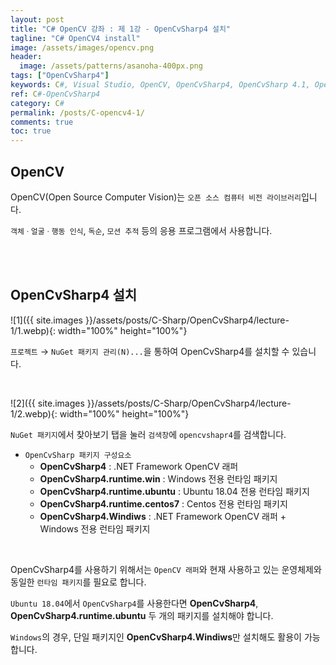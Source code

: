 ```yaml
---
layout: post
title: "C# OpenCV 강좌 : 제 1강 - OpenCvSharp4 설치"
tagline: "C# OpenCV4 install"
image: /assets/images/opencv.png
header:
  image: /assets/patterns/asanoha-400px.png
tags: ["OpenCvSharp4"]
keywords: C#, Visual Studio, OpenCV, OpenCvSharp4, OpenCvSharp 4.1, OpenCvSharp install
ref: C#-OpenCvSharp4
category: C#
permalink: /posts/C-opencv4-1/
comments: true
toc: true
---
```


## OpenCV

OpenCV(Open Source Computer Vision)는 `오픈 소스 컴퓨터 비전 라이브러리`입니다.

`객체ㆍ얼굴ㆍ행동 인식`, `독순`, `모션 추적` 등의 응용 프로그램에서 사용합니다.

<br>
<br>

## OpenCvSharp4 설치

![1]({{ site.images }}/assets/posts/C-Sharp/OpenCvSharp4/lecture-1/1.webp){: width="100%" height="100%"}

`프로젝트` → `NuGet 패키지 관리(N)...`을 통하여 OpenCvSharp4를 설치할 수 있습니다.

<br>

![2]({{ site.images }}/assets/posts/C-Sharp/OpenCvSharp4/lecture-1/2.webp){: width="100%" height="100%"}

`NuGet 패키지`에서 찾아보기 탭을 눌러 `검색창`에 `opencvshapr4`를 검색합니다.

* `OpenCvSharp 패키지 구성요소`
  * **OpenCvSharp4** : .NET Framework OpenCV 래퍼
  * **OpenCvSharp4.runtime.win** : Windows 전용 런타임 패키지
  * **OpenCvSharp4.runtime.ubuntu** : Ubuntu 18.04 전용 런타임 패키지
  * **OpenCvSharp4.runtime.centos7** : Centos 전용 런타임 패키지
  * **OpenCvSharp4.Windiws** : .NET Framework OpenCV 래퍼 + Windows 전용 런타임 패키지

<br>

OpenCvSharp4를 사용하기 위해서는 `OpenCV 래퍼`와 현재 사용하고 있는 운영체제와 동일한 `런타임 패키지`를 필요로 합니다.

`Ubuntu 18.04`에서 `OpenCvSharp4`를 사용한다면 **OpenCvSharp4**, **OpenCvSharp4.runtime.ubuntu** 두 개의 패키지를 설치해야 합니다.

`Windows`의 경우, 단일 패키지인 **OpenCvSharp4.Windiws**만 설치해도 활용이 가능합니다.